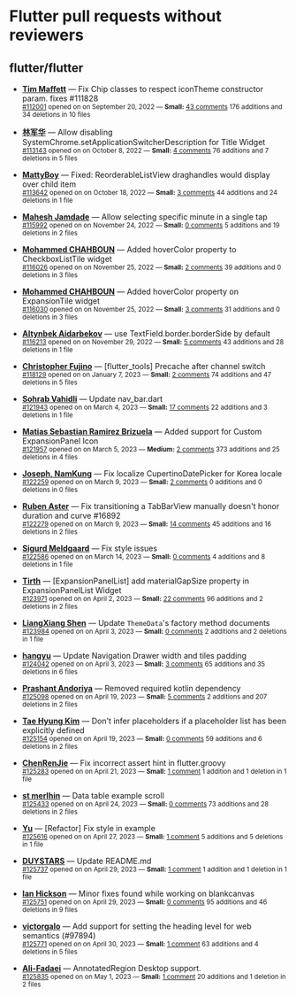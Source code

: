 # Flutter pull requests without reviewers

## flutter/flutter

* **[Tim Maffett](https://github.com/timmaffett)** &mdash; Fix Chip classes to respect iconTheme constructor param. fixes #111828<br />
    <sub>[#112001](https://github.com/flutter/flutter/pull/112001) opened on on September 20, 2022 &mdash; **Small:** [43 comments](https://github.com/flutter/flutter/pull/112001) 176 additions and 34 deletions in 10 files</sub><br />

* **[林军华](https://github.com/JunhuaLin)** &mdash; Allow disabling SystemChrome.setApplicationSwitcherDescription for Title Widget<br />
    <sub>[#113143](https://github.com/flutter/flutter/pull/113143) opened on on October 8, 2022 &mdash; **Small:** [4 comments](https://github.com/flutter/flutter/pull/113143) 76 additions and 7 deletions in 5 files</sub><br />

* **[MattyBoy](https://github.com/MattyBoy4444)** &mdash; Fixed: ReorderableListView draghandles would display over child item<br />
    <sub>[#113642](https://github.com/flutter/flutter/pull/113642) opened on on October 18, 2022 &mdash; **Small:** [3 comments](https://github.com/flutter/flutter/pull/113642) 44 additions and 24 deletions in 1 file</sub><br />

* **[Mahesh Jamdade](https://github.com/maheshmnj)** &mdash; Allow selecting specific minute in a single tap<br />
    <sub>[#115992](https://github.com/flutter/flutter/pull/115992) opened on on November 24, 2022 &mdash; **Small:** [0 comments](https://github.com/flutter/flutter/pull/115992) 5 additions and 19 deletions in 2 files</sub><br />

* **[Mohammed  CHAHBOUN](https://github.com/M97Chahboun)** &mdash; Added hoverColor property to CheckboxListTile widget<br />
    <sub>[#116026](https://github.com/flutter/flutter/pull/116026) opened on on November 25, 2022 &mdash; **Small:** [2 comments](https://github.com/flutter/flutter/pull/116026) 39 additions and 0 deletions in 3 files</sub><br />

* **[Mohammed  CHAHBOUN](https://github.com/M97Chahboun)** &mdash; Added hoverColor property on ExpansionTile widget<br />
    <sub>[#116030](https://github.com/flutter/flutter/pull/116030) opened on on November 25, 2022 &mdash; **Small:** [3 comments](https://github.com/flutter/flutter/pull/116030) 31 additions and 0 deletions in 3 files</sub><br />

* **[Altynbek Aidarbekov](https://github.com/altynbek132)** &mdash; use TextField.border.borderSide by default<br />
    <sub>[#116213](https://github.com/flutter/flutter/pull/116213) opened on on November 29, 2022 &mdash; **Small:** [5 comments](https://github.com/flutter/flutter/pull/116213) 43 additions and 28 deletions in 1 file</sub><br />

* **[Christopher Fujino](https://github.com/christopherfujino)** &mdash; [flutter_tools] Precache after channel switch<br />
    <sub>[#118129](https://github.com/flutter/flutter/pull/118129) opened on on January 7, 2023 &mdash; **Small:** [2 comments](https://github.com/flutter/flutter/pull/118129) 74 additions and 47 deletions in 5 files</sub><br />

* **[Sohrab Vahidli](https://github.com/sohrabonline)** &mdash; Update nav_bar.dart<br />
    <sub>[#121943](https://github.com/flutter/flutter/pull/121943) opened on on March 4, 2023 &mdash; **Small:** [17 comments](https://github.com/flutter/flutter/pull/121943) 22 additions and 3 deletions in 1 file</sub><br />

* **[Matias Sebastian Ramirez Brizuela](https://github.com/ramirezsebas)** &mdash; Added support for Custom ExpansionPanel Icon<br />
    <sub>[#121957](https://github.com/flutter/flutter/pull/121957) opened on on March 5, 2023 &mdash; **Medium:** [2 comments](https://github.com/flutter/flutter/pull/121957) 373 additions and 25 deletions in 4 files</sub><br />

* **[Joseph, NamKung](https://github.com/JosephNK)** &mdash; Fix localize CupertinoDatePicker for Korea locale<br />
    <sub>[#122259](https://github.com/flutter/flutter/pull/122259) opened on on March 9, 2023 &mdash; **Small:** [2 comments](https://github.com/flutter/flutter/pull/122259) 0 additions and 0 deletions in 0 files</sub><br />

* **[Ruben Aster](https://github.com/rubenaster)** &mdash; Fix transitioning a TabBarView manually doesn't honor duration and curve #16892<br />
    <sub>[#122279](https://github.com/flutter/flutter/pull/122279) opened on on March 9, 2023 &mdash; **Small:** [14 comments](https://github.com/flutter/flutter/pull/122279) 45 additions and 16 deletions in 2 files</sub><br />

* **[Sigurd Meldgaard](https://github.com/sigurdm)** &mdash; Fix style issues<br />
    <sub>[#122586](https://github.com/flutter/flutter/pull/122586) opened on on March 14, 2023 &mdash; **Small:** [0 comments](https://github.com/flutter/flutter/pull/122586) 4 additions and 8 deletions in 1 file</sub><br />

* **[Tirth](https://github.com/piedcipher)** &mdash; [ExpansionPanelList] add materialGapSize property in ExpansionPanelList Widget<br />
    <sub>[#123971](https://github.com/flutter/flutter/pull/123971) opened on on April 2, 2023 &mdash; **Small:** [22 comments](https://github.com/flutter/flutter/pull/123971) 96 additions and 2 deletions in 2 files</sub><br />

* **[LiangXiang Shen](https://github.com/kj415j45)** &mdash; Update `ThemeData`'s factory method documents<br />
    <sub>[#123984](https://github.com/flutter/flutter/pull/123984) opened on on April 3, 2023 &mdash; **Small:** [0 comments](https://github.com/flutter/flutter/pull/123984) 2 additions and 2 deletions in 1 file</sub><br />

* **[hangyu](https://github.com/hangyujin)** &mdash; Update Navigation Drawer width and tiles padding<br />
    <sub>[#124042](https://github.com/flutter/flutter/pull/124042) opened on on April 3, 2023 &mdash; **Small:** [3 comments](https://github.com/flutter/flutter/pull/124042) 65 additions and 35 deletions in 6 files</sub><br />

* **[Prashant Andoriya](https://github.com/andoriyaprashant)** &mdash; Removed required kotlin dependency<br />
    <sub>[#125098](https://github.com/flutter/flutter/pull/125098) opened on on April 19, 2023 &mdash; **Small:** [5 comments](https://github.com/flutter/flutter/pull/125098) 2 additions and 207 deletions in 2 files</sub><br />

* **[Tae Hyung Kim](https://github.com/thkim1011)** &mdash; Don't infer placeholders if a placeholder list has been explicitly defined<br />
    <sub>[#125154](https://github.com/flutter/flutter/pull/125154) opened on on April 19, 2023 &mdash; **Small:** [0 comments](https://github.com/flutter/flutter/pull/125154) 59 additions and 6 deletions in 2 files</sub><br />

* **[ChenRenJie](https://github.com/b7woreo)** &mdash; Fix incorrect assert hint in flutter.groovy<br />
    <sub>[#125283](https://github.com/flutter/flutter/pull/125283) opened on on April 21, 2023 &mdash; **Small:** [1 comment](https://github.com/flutter/flutter/pull/125283) 1 addition and 1 deletion in 1 file</sub><br />

* **[st merlhin](https://github.com/stMerlHin)** &mdash; Data table example scroll<br />
    <sub>[#125433](https://github.com/flutter/flutter/pull/125433) opened on on April 24, 2023 &mdash; **Small:** [0 comments](https://github.com/flutter/flutter/pull/125433) 73 additions and 28 deletions in 2 files</sub><br />

* **[Yu](https://github.com/negotoyolo)** &mdash; [Refactor] Fix style in example<br />
    <sub>[#125616](https://github.com/flutter/flutter/pull/125616) opened on on April 27, 2023 &mdash; **Small:** [1 comment](https://github.com/flutter/flutter/pull/125616) 5 additions and 5 deletions in 1 file</sub><br />

* **[DUYSTARS](https://github.com/diegohj66)** &mdash; Update README.md<br />
    <sub>[#125737](https://github.com/flutter/flutter/pull/125737) opened on on April 29, 2023 &mdash; **Small:** [1 comment](https://github.com/flutter/flutter/pull/125737) 1 addition and 1 deletion in 1 file</sub><br />

* **[Ian Hickson](https://github.com/Hixie)** &mdash; Minor fixes found while working on blankcanvas<br />
    <sub>[#125751](https://github.com/flutter/flutter/pull/125751) opened on on April 29, 2023 &mdash; **Small:** [0 comments](https://github.com/flutter/flutter/pull/125751) 95 additions and 46 deletions in 9 files</sub><br />

* **[victorgalo](https://github.com/victorgalo)** &mdash; Add support for setting the heading level for web semantics (#97894)<br />
    <sub>[#125771](https://github.com/flutter/flutter/pull/125771) opened on on April 30, 2023 &mdash; **Small:** [1 comment](https://github.com/flutter/flutter/pull/125771) 63 additions and 4 deletions in 5 files</sub><br />

* **[Ali-Fadaei](https://github.com/Ali-Fadaei)** &mdash; AnnotatedRegion<SystemUiOverlayStyle> Desktop support.<br />
    <sub>[#125835](https://github.com/flutter/flutter/pull/125835) opened on on May 1, 2023 &mdash; **Small:** [1 comment](https://github.com/flutter/flutter/pull/125835) 20 additions and 1 deletion in 2 files</sub><br />

